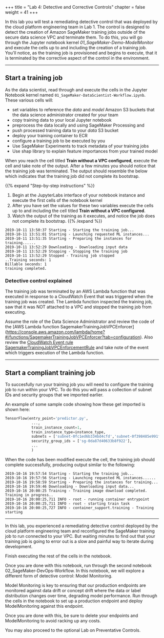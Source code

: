 +++
title = "Lab 4: Detective and Corrective Controls"
chapter = false
weight = 41
+++

In this lab you will test a remediating detective control that was deployed by the cloud platform engineering team in Lab 1.  The control is designed to detect the creation of Amazon SageMaker training jobs outside of the secure data science VPC and terminate them.  To do this, you will go through the Jupyter notebook kernel *01_SageMaker-Demo-ModelMonitor* and execute the cells up to and including the creation of a training job.  You'll notice, as the training job is provisioned and begins to execute, that it is terminated by the corrective aspect of the control in the environment.

---

## Start a training job

As the data scientist, read through and execute the cells in the Jupyter Notebook kernel named `01_SageMaker-DataScientist-Workflow.ipynb`.  These various cells will:

 - set variables to reference the *data* and *model* Amazon S3 buckets that the data science administrator created for your team
 - copy training data to your local Jupyter notebook
 - preprocess the data locally and using SageMaker Processing and
 - push processed training data to your *data* S3 bucket
 - deploy your training container to ECR
 - configure a training job to be executed by you
 - Use SageMaker Experiments to track metadata of your training jobs
 - Use shap library to explain feature importances from your trained model

When you reach the cell titled **Train without a VPC configured**, execute the cell and take note of the output.  After a few minutes you should notice that the training job was terminated.  The output should resemble the below which indicates that the training job did not complete its bootstrap.

{{% expand "Step-by-step instructions" %}}
1. Begin at the JupyterLabs interface of your notebook instance and execute the first cells of the notebook kernel
1. After you have set the values for these two variables execute the cells up to and including the cell titled **Train without a VPC configured**.
1. Watch the output of the training as it executes, and notice the job does not complete its bootstrap.
{{% /expand %}}

```Access log
2019-10-11 13:50:37 Starting - Starting the training job...
2019-10-11 13:51:01 Starting - Launching requested ML instances...
2019-10-11 13:51:35 Starting - Preparing the instances for training......
2019-10-11 13:52:29 Downloading - Downloading input data
2019-10-11 13:52:29 Stopping - Stopping the training job
2019-10-11 13:52:29 Stopped - Training job stopped
..Training seconds: 1
Billable seconds: 1
training completed.
```

### Detective control explained

The training job was terminated by an AWS Lambda function that was executed in response to a CloudWatch Event that was triggered when the training job was created.  The Lambda function inspected the training job, saw that it was NOT attached to a VPC and stopped the training job from executing.  

Assume the role of the Data Science Administrator and review the code of the [AWS Lambda function SagemakerTrainingJobVPCEnforcer]
(https://console.aws.amazon.com/lambda/home?#/functions/SagemakerTrainingJobVPCEnforcer?tab=configuration).
 Also review the [CloudWatch Event rule SagemakerTrainingJobVPCEnforcementRule](https://console.aws.amazon.com/cloudwatch/home?#rules:name=SagemakerTrainingJobVPCEnforcementRule) and
 take note of the event which triggers execution of the Lambda function.

---

## Start a compliant training job

To succesfully run your training job you will need to configure the training job to run within your VPC.  To do this you will pass a collection of subnet IDs and security groups that we imported earlier. 

An example of some sample code showing how these get imported is shown here:

```python
TensorFlow(entry_point='predictor.py',
            ...,
            train_instance_count=1,
            train_instance_type=instance_type,
            subnets = ['subnet-0fc1ed6b334bd4cfd','subnet-0f398485e991f8333'],
            security_group_ids = ['sg-0da87d40633b8f922'],
            ...
            )
```
When the code has been modified execute the cell, the training job should complete successfully, producing output similar to the following:

```logs
2019-10-16 19:57:54 Starting - Starting the training job...
2019-10-16 19:57:56 Starting - Launching requested ML instances......
2019-10-16 19:58:59 Starting - Preparing the instances for training...
2019-10-16 19:59:46 Downloading - Downloading input data...
2019-10-16 20:00:25 Training - Training image download completed. Training in progress..
2019-10-16 20:00:25,711 INFO - root - running container entrypoint
2019-10-16 20:00:25,711 INFO - root - starting train task
2019-10-16 20:00:25,727 INFO - container_support.training - Training starting
```

---

In this lab, you experienced a remediating detective control deployed by the cloud platform engineering team and reconfigured the SageMaker training job to run connected to your VPC.  But waiting minutes to find out that your training job is going to error out is a slow and painful way to iterate during development.  

Finish executing the rest of the cells in the notebook.

Once you are done with this notebook, run through the second notebook 02_SageMaker-DevOps-Workflow. In this notebook, we will explore a different form of detective control: Model Monitoring.

Model Monitoring is key to ensuring that our production endpoints are monitored against data drift or concept drift where the data or label distribution changes over time, degrading model performance. Run through the cells in the notebook to set up a production endpoint and deploy ModelMonitoring against this endpoint.

Once you are done with this, be sure to delete your endpoints and ModelMonitoring to avoid racking up any costs. 

You may  also proceed to the optional Lab on Preventative Controls. 

